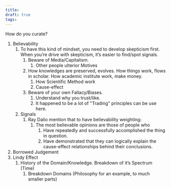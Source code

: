 ```yaml
---
title: 
draft: true
tags:
---
```

How do you curate?

1. Believability
    1. To have this kind of mindset, you need to develop skepticism first. When you’re drive with skepticism, it’s easier to find/spot signals.
        1. Beware of Media/Capitalism.
            1. Other people ulterior Motives
        2. How knowledges are preserved, evolves. How things work, flows in scholar. How academic institute work, make money.
            1. How Scientific Method work
            2. Cause-effect
        3. Beware of your own Fallacy/Biases.
            1. Understand why you trust/like.
            2. It happened to be a lot of "Trading" principles can be use here.
    2. Signals
        1. Ray Dalio mention that to have believability weighting:
            1. The most believable opinions are those of people who
                1. Have repeatedly and successfully accomplished the thing in question.
                2. Have demonstrated that they can logically explain the cause-effect relationships behind their conclusions.
2. Borrowed Judgement
3. Lindy Effect
    1. History of the Domain/Knowledge. Breakdown of it’s Spectrum (Time)
        1. Breakdown Domains (Philosophy for an example, to much smaller parts)